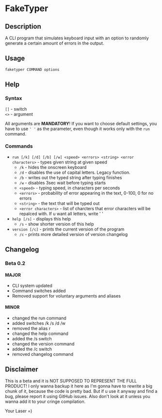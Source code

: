 # FakeTyper
## Description
A CLI program that simulates keyboard input with an option to randomly generate a certain amount of errors in the output.
## Usage
`faketyper COMMAND options`
## Help
### Syntax
`[]` - switch  
`<>` - argument

All arguments are **MANDATORY**! If you want to choose default settings, you have to use `' '` as the parameter,
even though it works only with the `run` command.
### Commands
- `run [/k] [/d] [/b] [/w] <speed> <errors> <string> <error characters>` - types given string at given speed
   - `/k` - hides the onscreen keyboard
   - `/d` - disables the use of capital letters. Legacy function.
   - `/b` - writes out the typed string after typing finishes
   - `/w` - disables 3sec wait before typing starts
   - `<speed>` - typing speed, in characters per seconds
   - `<errors>` - probability of error appearing in the text, 0-100, 0 for no errors
   - `<string>` - the text that will be typed out
   - `<error characters>` - list of charcters that error characters will be repalced with. If u want all letters, write ' '
- `help [/s]` - displays this help
   - `/s` - show shorter version of this help
- `version [/c]` - prints the current version of the program
   - `/c` - prints more detailed version of version changelog

## Changelog
### Beta 0.2
#### MAJOR
- CLI system updated
- Command switches added
- Removed support for voluntary arguments and aliases
#### MINOR
- changed the run command
- added switches /k /s /d /w
- removed the alias r
- changed the help command
- added the /s switch
- changed the version command
- added the /c switch
- removed changelog command
## Disclaimer
This is a beta and it is NOT SUPPOSED TO REPRESENT THE FULL PRODUCT! I only wanna backup it here as I'm gonna have to rewrite a big chunk of it, because the code is pretty bad. But if u use it anyway and find a bug, please report it using GitHub issues. Also don't look at it unless you wanna add it to your cringe compilation.

Your Laser =)
